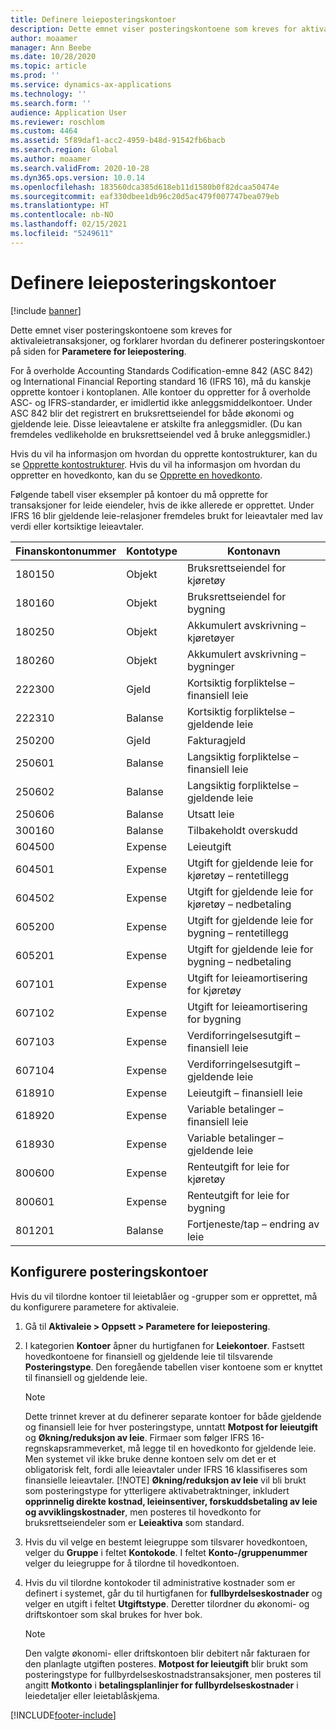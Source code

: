 ```yaml
---
title: Definere leieposteringskontoer
description: Dette emnet viser posteringskontoene som kreves for aktivaleietransaksjoner, og forklarer hvordan du definerer posteringskontoer på siden for parametere for leiepostering.
author: moaamer
manager: Ann Beebe
ms.date: 10/28/2020
ms.topic: article
ms.prod: ''
ms.service: dynamics-ax-applications
ms.technology: ''
ms.search.form: ''
audience: Application User
ms.reviewer: roschlom
ms.custom: 4464
ms.assetid: 5f89daf1-acc2-4959-b48d-91542fb6bacb
ms.search.region: Global
ms.author: moaamer
ms.search.validFrom: 2020-10-28
ms.dyn365.ops.version: 10.0.14
ms.openlocfilehash: 183560dca385d618eb11d1580b0f82dcaa50474e
ms.sourcegitcommit: eaf330dbee1db96c20d5ac479f007747bea079eb
ms.translationtype: HT
ms.contentlocale: nb-NO
ms.lasthandoff: 02/15/2021
ms.locfileid: "5249611"
---
```

# <a name="set-up-lease-posting-accounts"></a>Definere leieposteringskontoer

[!include [banner](../includes/banner.md)]

Dette emnet viser posteringskontoene som kreves for aktivaleietransaksjoner, og forklarer hvordan du definerer posteringskontoer på siden for **Parametere for leiepostering**.

For å overholde Accounting Standards Codification-emne 842 (ASC 842) og International Financial Reporting standard 16 (IFRS 16), må du kanskje opprette kontoer i kontoplanen. Alle kontoer du oppretter for å overholde ASC- og IFRS-standarder, er imidlertid ikke anleggsmiddelkontoer. Under ASC 842 blir det registrert en bruksrettseiendel for både økonomi og gjeldende leie. Disse leieavtalene er atskilte fra anleggsmidler. (Du kan fremdeles vedlikeholde en bruksrettseiendel ved å bruke anleggsmidler.)

Hvis du vil ha informasjon om hvordan du opprette kontostrukturer, kan du se [Opprette kontostrukturer](../general-ledger/tasks/create-account-structures.md). Hvis du vil ha informasjon om hvordan du oppretter en hovedkonto, kan du se [Opprette en hovedkonto](../general-ledger/tasks/create-main-account.md).

Følgende tabell viser eksempler på kontoer du må opprette for transaksjoner for leide eiendeler, hvis de ikke allerede er opprettet. Under IFRS 16 blir gjeldende leie-relasjoner fremdeles brukt for leieavtaler med lav verdi eller kortsiktige leieavtaler.

| Finanskontonummer | Kontotype  | Kontonavn                                          |
|-----------------------|---------------|-------------------------------------------------------|
| 180150                | Objekt         | Bruksrettseiendel for kjøretøy                                     |
| 180160                | Objekt         | Bruksrettseiendel for bygning                                    |
| 180250                | Objekt         | Akkumulert avskrivning – kjøretøyer                   |
| 180260                | Objekt         | Akkumulert avskrivning – bygninger                  |
| 222300                | Gjeld     | Kortsiktig forpliktelse – finansiell leie                |
| 222310                | Balanse | Kortsiktig forpliktelse – gjeldende leie              |
| 250200                | Gjeld     | Fakturagjeld                                         |
| 250601                | Balanse | Langsiktig forpliktelse – finansiell leie                 |
| 250602                | Balanse | Langsiktig forpliktelse – gjeldende leie               |
| 250606                | Balanse | Utsatt leie                                         |
| 300160                | Balanse | Tilbakeholdt overskudd                                     |
| 604500                | Expense       | Leieutgift                                         |
| 604501                | Expense       | Utgift for gjeldende leie for kjøretøy – rentetillegg  |
| 604502                | Expense       | Utgift for gjeldende leie for kjøretøy – nedbetaling        |
| 605200                | Expense       | Utgift for gjeldende leie for bygning – rentetillegg |
| 605201                | Expense       | Utgift for gjeldende leie for bygning – nedbetaling       |
| 607101                | Expense       | Utgift for leieamortisering for kjøretøy                    |
| 607102                | Expense       | Utgift for leieamortisering for bygning                   |
| 607103                | Expense       | Verdiforringelsesutgift – finansiell leie                   |
| 607104                | Expense       | Verdiforringelsesutgift – gjeldende leie                 |
| 618910                | Expense       | Leieutgift – finansiell leie                        |
| 618920                | Expense       | Variable betalinger – finansiell leie                    |
| 618930                | Expense       | Variable betalinger – gjeldende leie                  |
| 800600                | Expense       | Renteutgift for leie for kjøretøy                        |
| 800601                | Expense       | Renteutgift for leie for bygning                       |
| 801201                | Balanse | Fortjeneste/tap – endring av leie                      |

## <a name="configure-posting-accounts"></a>Konfigurere posteringskontoer

Hvis du vil tilordne kontoer til leietablåer og -grupper som er opprettet, må du konfigurere parametere for aktivaleie.

1. Gå til **Aktivaleie \> Oppsett \> Parametere for leiepostering**.
2. I kategorien **Kontoer** åpner du hurtigfanen for **Leiekontoer**. Fastsett hovedkontoene for finansiell og gjeldende leie til tilsvarende **Posteringstype**. Den foregående tabellen viser kontoene som er knyttet til finansiell og gjeldende leie.

    > [!NOTE]
    > Dette trinnet krever at du definerer separate kontoer for både gjeldende og finansiell leie for hver posteringstype, unntatt **Motpost for leieutgift** og **Økning/reduksjon av leie**. Firmaer som følger IFRS 16-regnskapsrammeverket, må legge til en hovedkonto for gjeldende leie. Men systemet vil ikke bruke denne kontoen selv om det er et obligatorisk felt, fordi alle leieavtaler under IFRS 16 klassifiseres som finansielle leieavtaler.
    >[!NOTE]
    > **Økning/reduksjon av leie** vil bli brukt som posteringstype for ytterligere aktivabetraktninger, inkludert **opprinnelig direkte kostnad, leieinsentiver, forskuddsbetaling av leie og avviklingskostnader**, men posteres til hovedkonto for bruksrettseiendeler som er **Leieaktiva** som standard.        
    
3. Hvis du vil velge en bestemt leiegruppe som tilsvarer hovedkontoen, velger du **Gruppe** i feltet **Kontokode**. I feltet **Konto-/gruppenummer** velger du leiegruppe for å tilordne til hovedkontoen.
4. Hvis du vil tilordne kontokoder til administrative kostnader som er definert i systemet, går du til hurtigfanen for **fullbyrdelseskostnader** og velger en utgift i feltet **Utgiftstype**. Deretter tilordner du økonomi- og driftskontoer som skal brukes for hver bok.

    > [!NOTE]
    > Den valgte økonomi- eller driftskontoen blir debitert når fakturaen for den planlagte utgiften posteres.
    > **Motpost for leieutgift** blir brukt som posteringstype for fullbyrdelseskostnadstransaksjoner, men posteres til angitt **Motkonto** i **betalingsplanlinjer for fullbyrdelseskostnader** i leiedetaljer eller leietablåskjema.   


[!INCLUDE[footer-include](../../includes/footer-banner.md)]